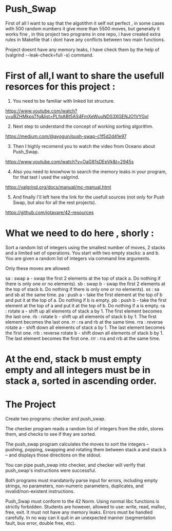 # Push_Swap

First of all I want to say that the algotithm it self not perfect , in some cases with 500 random numbers it give more than 5500 moves, but generally it works fine , in this project two programs in one repo, i have created extra rules in Makefile that i dont have any conflicts between two main functions.

Project doesnt have any memory leaks, I have check them by the help of (valgrind --leak-check=full -s) command.

# First of all,I want to share the usefull resorces for this project :

1. You need to be familiar with linked list structure.

https://www.youtube.com/watch?v=uBZHMkpsTfg&list=PLfqABt5AS4FmXeWuuNDS3XGENJO1VYGxl

2. Next step to understand the concept of working sorting algorithm.

https://medium.com/@ayogun/push-swap-c1f5d2d41e97

3. Then I highly recomend you to watch the video from Oceano about Push_Swap.

https://www.youtube.com/watch?v=OaG81sDEpVk&t=2945s

4. Also you need to knowhow to search the memory leaks in your program, for that tast I used the valgrind.

https://valgrind.org/docs/manual/mc-manual.html

5. And finally I'll left here the link for the usefull sources (not only for Push Swap, but also for all the rest projects).

https://github.com/jotavare/42-resources   

# What we need to do here , shorly :

Sort a random list of integers using the smallest number of moves, 2 stacks and a limited set of operations.
You start with two empty stacks: a and b. You are given a random list of integers via command line arguments. 

Only these moves are allowed:

sa : swap a - swap the first 2 elements at the top of stack a. Do nothing if there is only one or no elements).
sb : swap b - swap the first 2 elements at the top of stack b. Do nothing if there is only one or no elements).
ss : sa and sb at the same time.
pa : push a - take the first element at the top of b and put it at the top of a. Do nothing if b is empty.
pb : push b - take the first element at the top of a and put it at the top of b. Do nothing if a is empty.
ra : rotate a - shift up all elements of stack a by 1. The first element becomes the last one.
rb : rotate b - shift up all elements of stack b by 1. The first element becomes the last one.
rr : ra and rb at the same time.
rra : reverse rotate a - shift down all elements of stack a by 1. The last element becomes the first one.
rrb : reverse rotate b - shift down all elements of stack b by 1. The last element becomes the first one.
rrr : rra and rrb at the same time.

# At the end, stack b must empty empty and all integers must be in stack a, sorted in ascending order. 

# The Project

Create two programs: checker and push_swap. 

The checker program reads a random list of integers from the stdin, stores them, and checks to see if they are sorted. 

The push_swap program calculates the moves to sort the integers – pushing, popping, swapping and rotating them between stack a and stack b – and displays those directions on the stdout. 

You can pipe push_swap into checker, and checker will verify that push_swap's instructions were successful. 

Both programs must mandatorily parse input for errors, including empty strings, no parameters, non-numeric parameters, duplicates, and invalid/non-existent instructions.

Push_Swap must conform to the 42 Norm. 
Using normal libc functions is strictly forbidden. Students are however, allowed to use: write, read, malloc, free, exit. It must not have any memory leaks. Errors must be handled carefully. 
In no way can it quit in an unexpected manner (segmentation fault, bus error, double free, etc).
